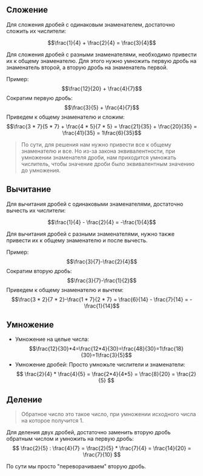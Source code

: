 ## Сложение
Для сложения дробей с одинаковым знаменателем, достаточно сложить их числители:

$$\frac{1}{4} + \frac{2}{4} = \frac{3}{4}$$

Для сложения дробей с разными знаменателями, необходимо привести их к общему знаменателю.  Для этого нужно умножить первую дробь на знаменатель второй, а вторую дробь на знаменатель первой.

Пример:
$$\frac{12}{20} + \frac{4}{7}$$
Сократим первую дробь:
$$\frac{3}{5} + \frac{4}{7}$$
Приведем к общему знаменателю и сложим:
$$\frac{3 * 7}{5 * 7} + \frac{4 * 5}{7 * 5} = \frac{21}{35} + \frac{20}{35} = \frac{41}{35} = 1\frac{6}{35}$$

> По сути, для решения нам нужно привести все к общему знаменателю и все. Но из-за закона эквивалентности, при умножении знаменателя дроби, нам приходится умножать числитель, чтобы значение дроби было эквивалентным значению до умножения.
## Вычитание
Для вычитания дробей с одинаковыми знаменателями, достаточно вычесть их числители:

$$\frac{1}{4} - \frac{2}{4} = -\frac{1}{4}$$

Для вычитания дробей с разными знаменателями, нужно также привести их к общему знаменателю и после вычесть.

Пример:
$$\frac{3}{7}-\frac{2}{4}$$
Сократим вторую дробь:
$$\frac{3}{7}-\frac{1}{2}$$
Приведем к общему знаменателю и вычтем:
$$\frac{3 * 2}{7 * 2}-\frac{1 * 7}{2 * 7} = \frac{6}{14} - \frac{7}{14} = - \frac{1}{14}$$
## Умножение
* Умножение на целые числа:
$$\frac{12}{30}*4=\frac{12*4}{30}=\frac{48}{30}=1\frac{18}{30}=1\frac{3}{5}$$
* Умножение дробей:
Просто умножьте числители и знаменатели:
$$
\frac{2}{4} * \frac{4}{5} = \frac{2*4}{4*5} = \frac{8}{20} = \frac{2}{5}
$$
## Деление

> Обратное число это такое число, при умножении исходного числа на которое получится 1.

Для деления двух дробей, достаточно заменить вторую дробь обратным числом и умножить на первую дробь:
$$
\frac{2}{5} : \frac{4}{7} = \frac{2}{5} * \frac{7}{4} = \frac{14}{20} = \frac{7}{10}
$$

По сути мы просто "переворачиваем" вторую дробь.